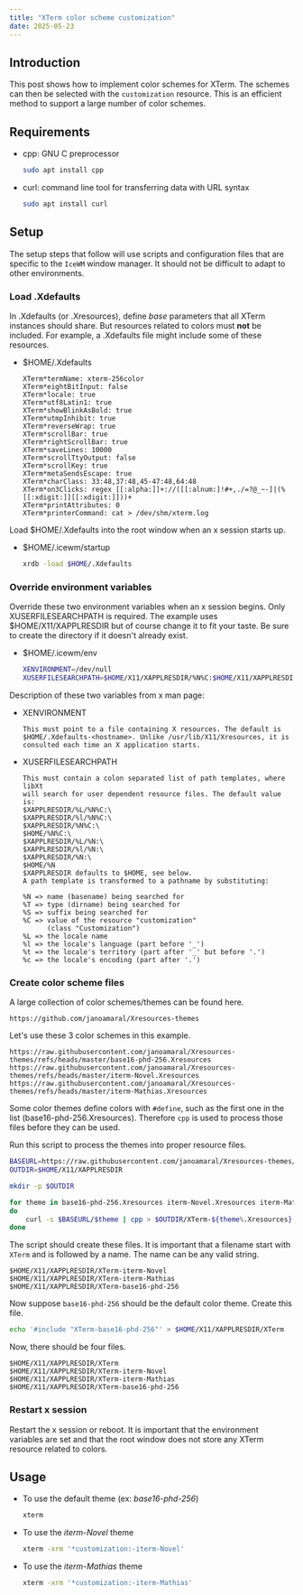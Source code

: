 ```yaml
---
title: "XTerm color scheme customization"
date: 2025-05-23
---
```

## Introduction
This post shows how to implement color schemes for XTerm.  The schemes
can then be selected with the `customization` resource.  This is an
efficient method to support a large number of color schemes.

## Requirements
* cpp: GNU C preprocessor
  ```sh
  sudo apt install cpp
  ```
* curl: command line tool for transferring data with URL syntax
  ```sh
  sudo apt install curl
  ```

## Setup
The setup steps that follow will use scripts and configuration files
that are specific to the `IceWM` window manager. It should not be
difficult to adapt to other environments.

### Load .Xdefaults
In .Xdefaults (or .Xresources), define *base* parameters that all XTerm
instances should share.  But resources related to colors must **not** be
included.  For example, a .Xdefaults file might include some of these
resources.

* $HOME/.Xdefaults
  ```
  XTerm*termName: xterm-256color
  XTerm*eightBitInput: false
  XTerm*locale: true
  XTerm*utf8Latin1: true
  XTerm*showBlinkAsBold: true
  XTerm*utmpInhibit: true
  XTerm*reverseWrap: true
  XTerm*scrollBar: true
  XTerm*rightScrollBar: true
  XTerm*saveLines: 10000
  XTerm*scrollTtyOutput: false
  XTerm*scrollKey: true
  XTerm*metaSendsEscape: true
  XTerm*charClass: 33:48,37:48,45-47:48,64:48
  XTerm*on3Clicks: regex [[:alpha:]]+://([[:alnum:]!#+,./=?@_~-]|(%[[:xdigit:]][[:xdigit:]]))+
  XTerm*printAttributes: 0
  XTerm*printerCommand: cat > /dev/shm/xterm.log
  ```

Load $HOME/.Xdefaults into the root window when an x session starts up.

* $HOME/.icewm/startup
  ```sh
  xrdb -load $HOME/.Xdefaults
  ```

### Override environment variables
Override these two environment variables when an x session begins.  Only
XUSERFILESEARCHPATH is required.  The example uses $HOME/X11/XAPPLRESDIR
but of course change it to fit your taste.  Be sure to create the
directory if it doesn't already exist.

* $HOME/.icewm/env
  ```sh
  XENVIRONMENT=/dev/null
  XUSERFILESEARCHPATH=$HOME/X11/XAPPLRESDIR/%N%C:$HOME/X11/XAPPLRESDIR/%N
  ```

Description of these two variables from x man page:
* XENVIRONMENT
  ```
  This must point to a file containing X resources. The default is
  $HOME/.Xdefaults-<hostname>. Unlike /usr/lib/X11/Xresources, it is
  consulted each time an X application starts.
  ```
* XUSERFILESEARCHPATH
  ```
  This must contain a colon separated list of path templates, where libXt
  will search for user dependent resource files. The default value is:
  $XAPPLRESDIR/%L/%N%C:\
  $XAPPLRESDIR/%l/%N%C:\
  $XAPPLRESDIR/%N%C:\
  $HOME/%N%C:\
  $XAPPLRESDIR/%L/%N:\
  $XAPPLRESDIR/%l/%N:\
  $XAPPLRESDIR/%N:\
  $HOME/%N
  $XAPPLRESDIR defaults to $HOME, see below.
  A path template is transformed to a pathname by substituting:
  
  %N => name (basename) being searched for
  %T => type (dirname) being searched for
  %S => suffix being searched for
  %C => value of the resource "customization"
        (class "Customization")
  %L => the locale name
  %l => the locale's language (part before '_')
  %t => the locale's territory (part after '_' but before '.')
  %c => the locale's encoding (part after '.')
  ```

### Create color scheme files
A large collection of color schemes/themes can be found here.
```
https://github.com/janoamaral/Xresources-themes
```

Let's use these 3 color schemes in this example.
```
https://raw.githubusercontent.com/janoamaral/Xresources-themes/refs/heads/master/base16-phd-256.Xresources
https://raw.githubusercontent.com/janoamaral/Xresources-themes/refs/heads/master/iterm-Novel.Xresources
https://raw.githubusercontent.com/janoamaral/Xresources-themes/refs/heads/master/iterm-Mathias.Xresources
```

Some color themes define colors with `#define`, such as the first one
in the list (base16-phd-256.Xresources).  Therefore `cpp` is used to
process those files before they can be used.

Run this script to process the themes into proper resource files.
```sh
BASEURL=https://raw.githubusercontent.com/janoamaral/Xresources-themes/refs/heads/master
OUTDIR=$HOME/X11/XAPPLRESDIR

mkdir -p $OUTDIR

for theme in base16-phd-256.Xresources iterm-Novel.Xresources iterm-Mathias.Xresources
do
    curl -s $BASEURL/$theme | cpp > $OUTDIR/XTerm-${theme%.Xresources}
done
```

The script should create these files.  It is important that a filename
start with `XTerm` and is followed by a name.  The name can be any valid
string.
```
$HOME/X11/XAPPLRESDIR/XTerm-iterm-Novel
$HOME/X11/XAPPLRESDIR/XTerm-iterm-Mathias
$HOME/X11/XAPPLRESDIR/XTerm-base16-phd-256
```

Now suppose `base16-phd-256` should be the default color theme.  Create this file.
```sh
echo '#include "XTerm-base16-phd-256"' > $HOME/X11/XAPPLRESDIR/XTerm
```

Now, there should be four files.
```
$HOME/X11/XAPPLRESDIR/XTerm
$HOME/X11/XAPPLRESDIR/XTerm-iterm-Novel
$HOME/X11/XAPPLRESDIR/XTerm-iterm-Mathias
$HOME/X11/XAPPLRESDIR/XTerm-base16-phd-256
```

### Restart x session
Restart the x session or reboot.  It is important that the environment
variables are set and that the root window does not store any XTerm
resource related to colors.

## Usage
* To use the default theme (ex: *base16-phd-256*)
  ```sh
  xterm
  ```
* To use the *iterm-Novel* theme
  ```sh
  xterm -xrm '*customization:-iterm-Novel'
  ```
* To use the *iterm-Mathias* theme
  ```sh
  xterm -xrm '*customization:-iterm-Mathias'
  ```
